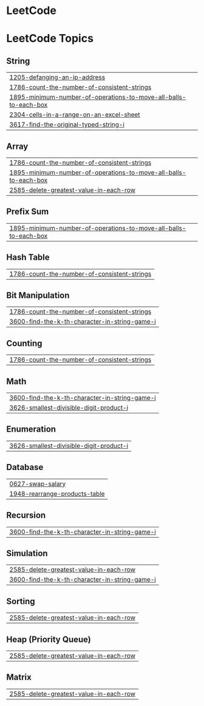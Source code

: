 # LeetCode
<!---LeetCode Topics Start-->
# LeetCode Topics
## String
|  |
| ------- |
| [1205-defanging-an-ip-address](https://github.com/SandeepKumarMamidipaka/LeetCode/tree/master/1205-defanging-an-ip-address) |
| [1786-count-the-number-of-consistent-strings](https://github.com/SandeepKumarMamidipaka/LeetCode/tree/master/1786-count-the-number-of-consistent-strings) |
| [1895-minimum-number-of-operations-to-move-all-balls-to-each-box](https://github.com/SandeepKumarMamidipaka/LeetCode/tree/master/1895-minimum-number-of-operations-to-move-all-balls-to-each-box) |
| [2304-cells-in-a-range-on-an-excel-sheet](https://github.com/SandeepKumarMamidipaka/LeetCode/tree/master/2304-cells-in-a-range-on-an-excel-sheet) |
| [3617-find-the-original-typed-string-i](https://github.com/SandeepKumarMamidipaka/LeetCode/tree/master/3617-find-the-original-typed-string-i) |
## Array
|  |
| ------- |
| [1786-count-the-number-of-consistent-strings](https://github.com/SandeepKumarMamidipaka/LeetCode/tree/master/1786-count-the-number-of-consistent-strings) |
| [1895-minimum-number-of-operations-to-move-all-balls-to-each-box](https://github.com/SandeepKumarMamidipaka/LeetCode/tree/master/1895-minimum-number-of-operations-to-move-all-balls-to-each-box) |
| [2585-delete-greatest-value-in-each-row](https://github.com/SandeepKumarMamidipaka/LeetCode/tree/master/2585-delete-greatest-value-in-each-row) |
## Prefix Sum
|  |
| ------- |
| [1895-minimum-number-of-operations-to-move-all-balls-to-each-box](https://github.com/SandeepKumarMamidipaka/LeetCode/tree/master/1895-minimum-number-of-operations-to-move-all-balls-to-each-box) |
## Hash Table
|  |
| ------- |
| [1786-count-the-number-of-consistent-strings](https://github.com/SandeepKumarMamidipaka/LeetCode/tree/master/1786-count-the-number-of-consistent-strings) |
## Bit Manipulation
|  |
| ------- |
| [1786-count-the-number-of-consistent-strings](https://github.com/SandeepKumarMamidipaka/LeetCode/tree/master/1786-count-the-number-of-consistent-strings) |
| [3600-find-the-k-th-character-in-string-game-i](https://github.com/SandeepKumarMamidipaka/LeetCode/tree/master/3600-find-the-k-th-character-in-string-game-i) |
## Counting
|  |
| ------- |
| [1786-count-the-number-of-consistent-strings](https://github.com/SandeepKumarMamidipaka/LeetCode/tree/master/1786-count-the-number-of-consistent-strings) |
## Math
|  |
| ------- |
| [3600-find-the-k-th-character-in-string-game-i](https://github.com/SandeepKumarMamidipaka/LeetCode/tree/master/3600-find-the-k-th-character-in-string-game-i) |
| [3626-smallest-divisible-digit-product-i](https://github.com/SandeepKumarMamidipaka/LeetCode/tree/master/3626-smallest-divisible-digit-product-i) |
## Enumeration
|  |
| ------- |
| [3626-smallest-divisible-digit-product-i](https://github.com/SandeepKumarMamidipaka/LeetCode/tree/master/3626-smallest-divisible-digit-product-i) |
## Database
|  |
| ------- |
| [0627-swap-salary](https://github.com/SandeepKumarMamidipaka/LeetCode/tree/master/0627-swap-salary) |
| [1948-rearrange-products-table](https://github.com/SandeepKumarMamidipaka/LeetCode/tree/master/1948-rearrange-products-table) |
## Recursion
|  |
| ------- |
| [3600-find-the-k-th-character-in-string-game-i](https://github.com/SandeepKumarMamidipaka/LeetCode/tree/master/3600-find-the-k-th-character-in-string-game-i) |
## Simulation
|  |
| ------- |
| [2585-delete-greatest-value-in-each-row](https://github.com/SandeepKumarMamidipaka/LeetCode/tree/master/2585-delete-greatest-value-in-each-row) |
| [3600-find-the-k-th-character-in-string-game-i](https://github.com/SandeepKumarMamidipaka/LeetCode/tree/master/3600-find-the-k-th-character-in-string-game-i) |
## Sorting
|  |
| ------- |
| [2585-delete-greatest-value-in-each-row](https://github.com/SandeepKumarMamidipaka/LeetCode/tree/master/2585-delete-greatest-value-in-each-row) |
## Heap (Priority Queue)
|  |
| ------- |
| [2585-delete-greatest-value-in-each-row](https://github.com/SandeepKumarMamidipaka/LeetCode/tree/master/2585-delete-greatest-value-in-each-row) |
## Matrix
|  |
| ------- |
| [2585-delete-greatest-value-in-each-row](https://github.com/SandeepKumarMamidipaka/LeetCode/tree/master/2585-delete-greatest-value-in-each-row) |
<!---LeetCode Topics End-->